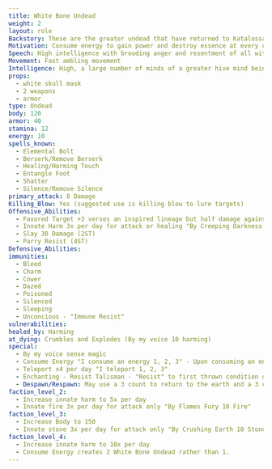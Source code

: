 ```yaml
---
title: White Bone Undead
weight: 2
layout: role
Backstory: These are the greater undead that have returned to Katalossa following their exile.  They have destroyed countless other planets, planes, and other living areas and have returned to consume the Energy and destroy the Essence of Katalossa.
Motivation: Consume energy to gain power and destroy essence at every chance
Speech: High intelligence with brooding anger and resentment of all with essence
Movement: Fast ambling movement
Intelligence: High, a large number of minds of a greater hive mind being controlled
props:
  - white skull mask
  - 2 weapons
  - armor
type: Undead
body: 120
armor: 40 
stamina: 12
energy: 10
spells_known:
  - Elemental Bolt
  - Berserk/Remove Berserk
  - Healing/Harming Touch
  - Entangle Foot
  - Shatter
  - Silence/Remove Silence
primary_attack: 8 Damage
Killing_Blow: Yes (suggested use is killing blow to lure targets)
Offensive_Abilities:
  - Favored Target +3 verses an inspired lineage but half damage against others (1ST)
  - Innate Harm 3x per day for attack or healing "By Creeping Darkness 20 Harm"
  - Slay 30 Damage (2ST)
  - Parry Resist (4ST)
Defensive_Abilities: 
immunities:
  - Bleed
  - Charm
  - Cower
  - Dazed
  - Poisoned
  - Silenced
  - Sleeping
  - Unconcious - "Immune Resist"
vulnerabilities: 
healed_by: Harming
at_dying: Crumbles and Explodes (By my voice 10 harming)
special: 
  - By my voice sense magic
  - Consume Energy "I consume an energy 1, 2, 3" - Upon consuming an energy a White Bone Undead is formed
  - Teleport x4 per day "I teleport 1, 2, 3"
  - Enchanting - Resist Talisman - "Resist" to first thrown condition or damage of any type
  - Despawn/Respawn: May use a 3 count to return to the earth and a 3 count to spawn from the earth to remove all conditions.
faction_level_2: 
  - Increase innate harm to 5x per day
  - Innate fire 3x per day for attack only "By Flames Fury 10 Fire"
faction_level_3:
  - Increase Body to 150
  - Innate stone 3x per day for attack only "By Crushing Earth 10 Stone" 
faction_level_4:
  - Increase innate harm to 10x per day
  - Consume Energy creates 2 White Bone Undead rather than 1.
---
```

